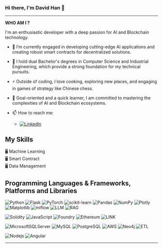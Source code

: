 ### Hi there, I'm David Han 👋
-----
**WHO AM I ?**

I'm an enthusiastic developer with a deep passion for AI and Blockchain technology.

- 🔭 I’m currently engaged in developing cutting-edge AI applications and creating robust smart contracts for decentralized solutions.

- 🌱 I hold dual Bachelor's degrees in Computer Science and Industrial Engineering, which provide a strong foundation for my technical pursuits.
  
- ⚡  Outside of coding, I love cooking, exploring new places, and engaging in games of strategy like Chinese chess.

- 🥅 Goal-oriented and a quick learner, I am committed to mastering the complexities of AI and Blockchain ecosystems.

- 📫 How to reach me:
  
  - [![LinkedIn](https://img.shields.io/badge/LinkedIn-0A66C2?style=for-the-badge&logo=LinkedIn&logoColor=white)](https://www.linkedin.com/in/dong--han/)



 **My Skills**
 ---------
:desktop_computer: Machine Learning  <br>
🖥️ Smart Contract <br>
🖥️ Data Management <br>



**Programming Languages & Frameworks, Platforms and Libraries**
 ---------
![Python](https://img.shields.io/badge/python-3670A0?style=for-the-badge&logo=python&logoColor=ffdd54) ![Flask](https://img.shields.io/badge/Flask-%2302569B.svg?style=for-the-badge&logo=Flutter&logoColor=white) ![PyTorch](https://img.shields.io/badge/PyTorch-%23EE4C2C.svg?style=for-the-badge&logo=PyTorch&logoColor=white) ![scikit-learn](https://img.shields.io/badge/scikit--learn-%23F7931E.svg?style=for-the-badge&logo=scikit-learn&logoColor=white) ![Pandas](https://img.shields.io/badge/pandas-%23150458.svg?style=for-the-badge&logo=pandas&logoColor=white) ![NumPy](https://img.shields.io/badge/numpy-%23013243.svg?style=for-the-badge&logo=numpy&logoColor=white) ![Plotly](https://img.shields.io/badge/Plotly-%233F4F75.svg?style=for-the-badge&logo=plotly&logoColor=white)   ![Matplotlib](https://img.shields.io/badge/Matplotlib-%23ffffff.svg?style=for-the-badge&logo=Matplotlib&logoColor=black) ![mlflow](https://img.shields.io/badge/mlflow-%23d9ead3.svg?style=for-the-badge&logo=numpy&logoColor=blue) ![LLM](https://img.shields.io/badge/llm-%23white.svg?style=for-the-badge&logo=llm&logoColor=white) ![RAG](https://img.shields.io/badge/rag-%23d9ead3.svg?style=for-the-badge&logo=rag&logoColor=black)

![Solidity](https://img.shields.io/badge/solidity-%23ED8B00.svg?style=for-the-badge&logo=openjdk&logoColor=white) ![JavaScript](https://img.shields.io/badge/javascript-%23323330.svg?style=for-the-badge&logo=javascript&logoColor=%23F7DF1E) ![Foundry](https://img.shields.io/badge/foundry-%23E34F26.svg?style=for-the-badge&logo=foundry&logoColor=white) ![Ethereum](https://img.shields.io/badge/ethereum-%2300599C.svg?style=for-the-badge&logo=ethereum&logoColor=white) ![LINK](https://img.shields.io/badge/link-%2300599C.svg?style=for-the-badge&logo=chainlink&logoColor=white) 


![MicrosoftSQLServer](https://img.shields.io/badge/Microsoft%20SQL%20Server-CC2927?style=for-the-badge&logo=microsoft%20sql%20server&logoColor=white) ![MySQL](https://img.shields.io/badge/mysql-%2300f.svg?style=for-the-badge&logo=mysql&logoColor=white)  ![PostgreSQL](https://img.shields.io/badge/postgresql-%23039BE5.svg?style=for-the-badge&logo=postgresql&logoColor=white)  ![AWS](https://img.shields.io/badge/AWS-%23FF9900.svg?style=for-the-badge&logo=amazon-aws&logoColor=white) ![Neo4j](https://img.shields.io/badge/neo4j-%23039BE5.svg?style=for-the-badge&logo=neo4j) ![ETL](https://img.shields.io/badge/etl-%2300599C.svg?style=for-the-badge&logo=etl&logoColor=white) 


![Nodejs](https://img.shields.io/badge/nodejs-%23white.svg?style=for-the-badge&logo=node&logoColor=white) ![Angular](https://img.shields.io/badge/angular-%230175C2.svg?style=for-the-badge&logo=angular&logoColor=white)

   

-----



<!--


[![David's GitHub stats](https://GitHub-readme-stats.vercel.app/api?username=david-dong828)](https://GitHub.com/david-dong828/GitHub-readme-stats) 

**david-dong828/david-dong828** is a ✨ _special_ ✨ repository because its `README.md` (this file) appears on your GitHub profile.

Here are some ideas to get you started:

- 🔭 I’m currently working on ...
- 🌱 I’m currently learning ...
- 👯 I’m looking to collaborate on ...
- 🤔 I’m looking for help with ...
- 💬 Ask me about ...
- 📫 How to reach me: ...
- 😄 Pronouns: ...
- ⚡ Fun fact: ...
-->
